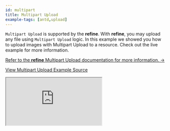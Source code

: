```yaml
---
id: multipart
title: Multipart Upload
example-tags: [antd,upload]
---
```


`Multipart Upload` is supported by the **refine**. With **refine**, you may upload any file using `Multipart Upload` logic. In this example we showed you how to upload images with Multipart Upload to a resource. Check out the live example for more information.

[Refer to the **refine** Multipart Upload documentation for more information. →](/docs/advanced-tutorials/upload/multipart-upload/)

[View Multipart Upload Example Source](https://github.com/refinedev/refine/tree/master/examples/upload/multipartUpload)

<iframe loading="lazy" src="https://stackblitz.com//github/pankod/refine/tree/master/examples/upload/antd/multipart?embed=1&view=preview&theme=dark&preset=node&ctl=1"
    style={{width: "100%", height:"80vh", border: "0px", borderRadius: "8px", overflow:"hidden"}}
    title="refine-multipart-upload-example"
></iframe>